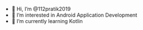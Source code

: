 - 👋 Hi, I’m @112pratik2019
- 👀 I’m interested in Android Application Development
- 🌱 I’m currently learning Kotlin

<!---
112pratik2019/112pratik2019 is a ✨ special ✨ repository because its `README.md` (this file) appears on your GitHub profile.
You can click the Preview link to take a look at your changes.
--->
